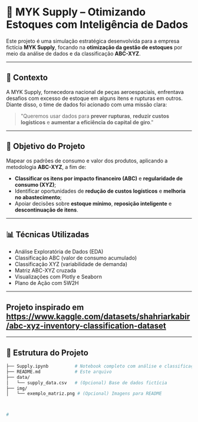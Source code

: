 # 🚚 MYK Supply – Otimizando Estoques com Inteligência de Dados

Este projeto é uma simulação estratégica desenvolvida para a empresa fictícia **MYK Supply**, focando na **otimização da gestão de estoques** por meio da análise de dados e da classificação **ABC-XYZ**.

---

## 🧩 Contexto

A MYK Supply, fornecedora nacional de peças aeroespaciais, enfrentava desafios com excesso de estoque em alguns itens e rupturas em outros. Diante disso, o time de dados foi acionado com uma missão clara:

> "Queremos usar dados para **prever rupturas**, **reduzir custos logísticos** e **aumentar a eficiência do capital de giro**."

---

## 🎯 Objetivo do Projeto

Mapear os padrões de consumo e valor dos produtos, aplicando a metodologia **ABC-XYZ**, a fim de:

- **Classificar os itens por impacto financeiro (ABC)** e **regularidade de consumo (XYZ)**;
- Identificar oportunidades de **redução de custos logísticos** e **melhoria no abastecimento**;
- Apoiar decisões sobre **estoque mínimo**, **reposição inteligente** e **descontinuação de itens**.

---

## 📊 Técnicas Utilizadas

- Análise Exploratória de Dados (EDA)
- Classificação ABC (valor de consumo acumulado)
- Classificação XYZ (variabilidade de demanda)
- Matriz ABC-XYZ cruzada
- Visualizações com Plotly e Seaborn
- Plano de Ação com 5W2H

---

## Projeto inspirado em https://www.kaggle.com/datasets/shahriarkabir/abc-xyz-inventory-classification-dataset

---

## 📁 Estrutura do Projeto

```bash
├── Supply.ipynb          # Notebook completo com análise e classificação
├── README.md             # Este arquivo
├── data/
│   └── supply_data.csv   # (Opcional) Base de dados fictícia
├── img/
│   └── exemplo_matriz.png # (Opcional) Imagens para README



#

